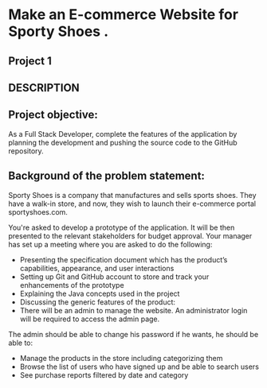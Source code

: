 # Make an E-commerce Website for Sporty Shoes .

## Project 1 

## DESCRIPTION

## Project objective:

As a Full Stack Developer, complete the features of the application by planning the development and pushing the source code to the GitHub repository. 
      

## Background of the problem statement:

Sporty Shoes is a company that manufactures and sells sports shoes. They have a walk-in store, and now, they wish to launch their e-commerce portal sportyshoes.com.

 

You're asked to develop a prototype of the application. It will be then presented to the relevant stakeholders for budget approval. Your manager has set up a meeting where you are asked to do the following: 

 *  Presenting the specification document which has the product’s capabilities, appearance, and user interactions
 *  Setting up Git and GitHub account to store and track your enhancements of the prototype 
 *  Explaining the Java concepts used in the project 
 *  Discussing the generic features of the product:
 *  There will be an admin to manage the website. An administrator login will be required to access the admin page. 

 

The admin should be able to change his password if he wants, he should be able to:

 *  Manage the products in the store including categorizing them
 *  Browse the list of users who have signed up and be able to search users
 *  See purchase reports filtered by date and category
